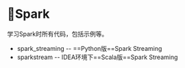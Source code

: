 # 🌟Spark
学习Spark时所有代码，包括示例等。

+ spark_streaming	 -- ==Python版==Spark Streaming
+ sparkstream  --  IDEA环境下==Scala版==Spark Streaming

